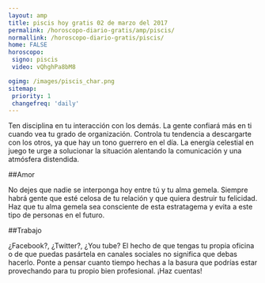 ```yaml
---
layout: amp
title: piscis hoy gratis 02 de marzo del 2017 
permalink: /horoscopo-diario-gratis/amp/piscis/
normallink: /horoscopo-diario-gratis/piscis/
home: FALSE
horoscopo:
 signo: piscis
 video: vQhghPa8bM8

ogimg: /images/piscis_char.png
sitemap:
 priority: 1
 changefreq: 'daily'
---
```



Ten disciplina en tu interacción con los demás. La gente confiará más en ti cuando vea tu grado de organización. Controla tu tendencia a descargarte con los otros, ya que hay un tono guerrero en el día. La energía celestial en juego te urge a solucionar la situación alentando la comunicación y una atmósfera distendida.

##Amor

No dejes que nadie se interponga hoy entre tú y tu alma gemela. Siempre habrá gente que esté celosa de tu relación y que quiera destruir tu felicidad. Haz que tu alma gemela sea consciente de esta estratagema y evita a este tipo de personas en el futuro.

##Trabajo

¿Facebook?, ¿Twitter?, ¿You tube? El hecho de que tengas tu propia oficina o de que puedas pasártela en canales sociales no significa que debas hacerlo. Ponte a pensar cuanto tiempo hechas a la basura que podrías estar provechando para tu propio bien profesional. ¡Haz cuentas!